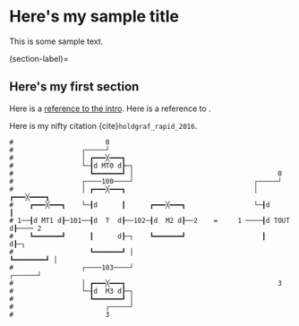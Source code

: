 # Here's my sample title

This is some sample text.

(section-label)=
## Here's my first section

Here is a [reference to the intro](intro.md). Here is a reference to [](section-label).

Here is my nifty citation {cite}`holdgraf_rapid_2016`.

````
#                       0
#                 ┌─────┘
#                 │ ┏━━━╳━━━┓
#                 └─┨d MT0 d┠─┐
#                   ┗━━━━━━━┛ │                                    0
#                 ┌────100────┘                              ┌─────┘
#                 │ ┏━━━╳━━━┓                                │ ┏━━━╳━━━━┓
#    ┏━━━╳━━━┓    └─┨d      ┃      ┏━━━╳━━━┓                 └─┨d       ┃
# 1──┨d MT1 d┠─101──┨d  T  d┠──102─┨d  M2 d┠──2    =     1 ────┨d TOUT d┠──── 2
#    ┗━━━━━━━┛      ┃      d┠─┐    ┗━━━━━━━┛                   ┃       d┠─┐
#                   ┗━━━━━━━┛ │                                ┗━━━━━━━━┛ │
#                 ┌────103────┘                                    ┌──────┘              
#                 │ ┏━━━╳━━━┓                                      3
#                 └─┨d  M3 d┠─┐
#                   ┗━━━━━━━┛ │
#                       ┌─────┘
#                       3

````

```{bibliography}
```
